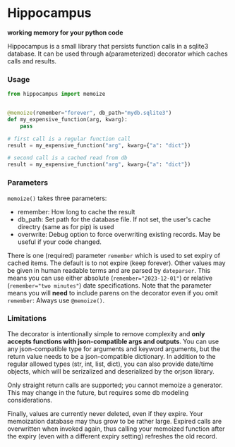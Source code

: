# Hippocampus

**working memory for your python code**

Hippocampus is a small library that persists function calls in a sqlite3 database.
It can be used through a(parameterized) decorator which caches calls and results.

### Usage

```python
from hippocampus import memoize


@memoize(remember="forever", db_path="mydb.sqlite3")
def my_expensive_function(arg, kwarg):
    pass

# first call is a regular function call
result = my_expensive_function("arg", kwarg={"a": "dict"})

# second call is a cached read from db
result = my_expensive_function("arg", kwarg={"a": "dict"})
```

### Parameters

`memoize()` takes three parameters:

- remember: How long to cache the result
- db_path: Set path for the database file. If not set, the user's cache directry (same as for pip) is used
- overwrite: Debug option to force overwriting existing records. May be useful if your code changed.

There is one (required) parameter `remember` which is used to set expiry of cached
items. The default is to not expire (keep forever). Other values may be given in
human readable terms and are parsed by `dateparser`. This means you can use either
absolute (`remember="2023-12-01"`) or relative (`remember="two minutes"`) date
specifications.
Note that the parameter means you will **need** to include parens on the decorator
even if you omit `remember`: Always use `@memoize()`.

### Limitations

The decorator is intentionally simple to remove complexity and **only accepts functions
with json-compatible args and outputs**. You can use any json-compatible type for
arguments and keyword arguments, but the return value needs to be a json-compatible
dictionary. In addition to the regular allowed types (str, int, list, dict), you can also
provide date/time objects, which will be serizalized and deserialized by the orjson
library.

Only straight return calls are supported; you cannot memoize a generator. This may
change in the future, but requires some db modeling considerations.

Finally, values are currently never deleted, even if they expire. Your memoization
database may thus grow to be rather large. Expired calls are overwritten when invoked
again, thus calling your memoized function after the expiry (even with a different expiry
setting) refreshes the old record.